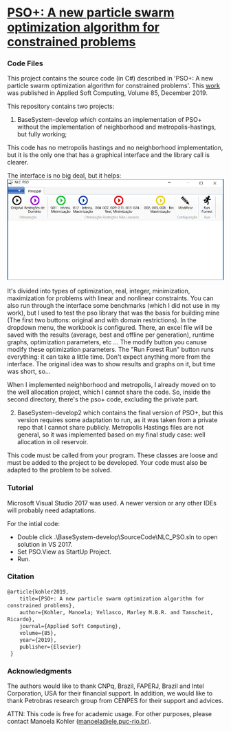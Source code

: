 # [PSO+: A new particle swarm optimization algorithm for constrained problems](https://doi.org/10.1016/j.asoc.2019.105865)


### Code Files
This project contains the source code (in C#) described in 'PSO+: A new particle swarm optimization algorithm for constrained problems'. This [work](https://doi.org/10.1016/j.asoc.2019.105865) was published in Applied Soft Computing, Volume 85, December 2019.

This repository contains two projects:

1. BaseSystem-develop which contains an implementation of PSO+ without the implementation of neighborhood and metropolis-hastings, but fully working;

This code has no metropolis hastings and no neighborhood implementation, but it is the only one that has a graphical interface and the library call is clearer.


The interface is no big deal, but it helps:
![interface](https://github.com/manoelakohler/PSOplus/blob/main/interface.png)

It's divided into types of optimization, real, integer, minimization, maximization for problems with linear and nonlinear constraints.
You can also run through the interface some benchmarks (which I did not use in my work), but I used to test the pso library that was the basis for building mine (The first two buttons: original and with domain restrictions). In the dropdown menu, the workbook is configured. There, an excel file will be saved with the results (average, best and offline per generation), runtime graphs, optimization parameters, etc ... The modify button you canuse modify these optimization parameters. The "Run Forest Run" button runs everything: it can take a little time. Don't expect anything more from the interface. The original idea was to show results and graphs on it, but time was short, so...

When I implemented neighborhood and metropolis, I already moved on to the well allocation project, which I cannot share the code.
So, inside the second directory, there's the pso+ code, excluding the private part.


2. BaseSystem-develop2 which contains the final version of PSO+, but this version requires some adaptation to run, as it was taken from a private repo that I cannot share publicly. Metropolis Hastings files are not general, so it was implemented based on my final study case: well allocation in oil reservoir.

This code must be called from your program. These classes are loose and must be added to the project to be developed. Your code must also be adapted to the problem to be solved.

### Tutorial

Microsoft Visual Studio 2017 was used. A newer version or any other IDEs will probably need adaptations.

For the intial code:
- Double click .\BaseSystem-develop\SourceCode\NLC_PSO.sln to open solution in VS 2017. 
- Set PSO.View as StartUp Project.
- Run.

### Citation

```
@article{kohler2019,
    title={PSO+: A new particle swarm optimization algorithm for constrained problems},
    author={Kohler, Manoela; Vellasco, Marley M.B.R. and Tanscheit, Ricardo},
    journal={Applied Soft Computing},
    volume={85},
    year={2019},
    publisher={Elsevier}
 }
 ```

### Acknowledgments
The authors would like to thank CNPq, Brazil, FAPERJ, Brazil and Intel Corporation, USA for their financial support. In addition, we would like to thank Petrobras research group from CENPES for their support and advices.

ATTN: This code is free for academic usage. For other purposes, please contact Manoela Kohler (manoela@ele.puc-rio.br).
